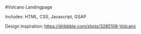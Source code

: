 #Volcano Landingpage

Includes:
HTML, CSS, Javascript, GSAP

Design Inspiration:
https://dribbble.com/shots/3285108-Volcano